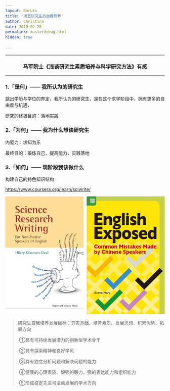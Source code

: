 ```yaml
---
layout: Boruto
title: '浅思研究生的自我修养'
author: Christina
date: 2020-02-28
permalink: masterdebug.html
hidden: true

---
```


---

<h3 style="text-align:center">马军院士《浅谈研究生素质培养与科学研究方法》有感</a></h3>

---



### 1.「是何」—— 我所认为的研究生

跳出学历与学位的界定，我所认为的研究生，是在这个求学阶段中，拥有更多的自由度与机遇，

研究的终极目的：落地实践

### 2.「为何」—— 我为什么想读研究生

内驱力：求知为乐

最终目的：锻炼自己，提高能力，实践落地

### 3.「如何」—— 现阶段我该做什么



构建自己的特色知识结构

https://www.coursera.org/learn/sciwrite/

![](/assets/img/2020-03-01_135409.png)



> 
>
> 研究生自我培养发展目标：夯实基础、培育素质、发展思想、积累优势、拓展方向
>
> ​      ①具有可持续发展潜力的创新型学术骨干
>
> ​      ②具有探索精神和良好学风
>
> ​      ③具有独立分析问题和解决问题的能力
>
> ​      ④健康的心理素质、顽强的毅力，强的表达能力和组织能力
>
> ​      ⑤形成稳定先进可滚动发展的学术方向
>
> 

​      